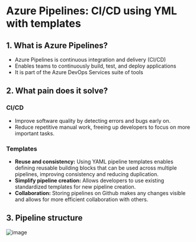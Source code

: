# Azure Pipelines: CI/CD using YML with templates

## 1. What is Azure Pipelines?

- Azure Pipelines is continuous integration and delivery (CI/CD)
- Enables teams to continuously build, test, and deploy applications
- It is part of the Azure DevOps Services suite of tools

## 2. What pain does it solve?

### CI/CD

- Improve software quality by detecting errors and bugs early on.
- Reduce repetitive manual work, freeing up developers to focus on more important tasks.

### Templates

- **Reuse and consistency:** Using YAML pipeline templates enables defining reusable building blocks that can be used across multiple pipelines, improving consistency and reducing duplication.
- **Simplify pipeline creation:** Allows developers to use existing standardized templates for new pipeline creation.
- **Collaboration:** Storing pipelines on Github makes any changes visible and allows for more efficient collaboration with others.

## 3. Pipeline structure

![image](https://user-images.githubusercontent.com/20569339/221383115-f75c0984-a636-4302-99eb-c7c48c752e54.png)
